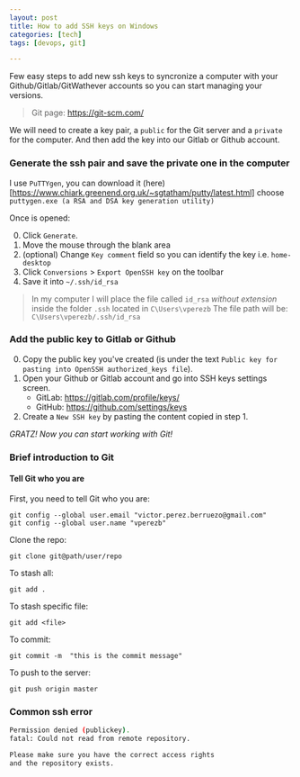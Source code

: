 ```yaml
---
layout: post
title: How to add SSH keys on Windows
categories: [tech]
tags: [devops, git]

---
```


Few easy steps to add new ssh keys to syncronize a computer with your Github/Gitlab/GitWathever accounts so you can start managing your versions.

> Git page: https://git-scm.com/

We will need to create a key pair,  a `public` for the Git server and a `private`  for the computer. And then add the key into our 
Gitlab or Github account.

### Generate the ssh pair and save the private one in the computer

I use `PuTTYgen`, you can download it (here)[https://www.chiark.greenend.org.uk/~sgtatham/putty/latest.html] choose `puttygen.exe (a RSA and DSA key generation utility)`

Once is opened:

0. Click `Generate`.
0. Move the mouse through the blank area
0. (optional) Change `Key comment` field so you can identify the key i.e. `home-desktop`
0. Click `Conversions` > `Export OpenSSH key` on the toolbar
0. Save it into  `~/.ssh/id_rsa`

> In my computer I will place the file called `id_rsa` *without extension* inside the folder `.ssh` located in `C\Users\vperezb`
> The file path will be: `C\Users\vperezb/.ssh/id_rsa`


### Add the public key to Gitlab or Github

0. Copy the public key you've created (is under the text `Public key for pasting into OpenSSH authorized_keys file`).
0. Open your Github or Gitlab account and go into SSH keys settings screen.
	+ GitLab: https://gitlab.com/profile/keys/
	+ GitHub: https://github.com/settings/keys
0. Create a `New SSH key` by pasting the content copied in step 1.


*GRATZ! Now you can start working with Git!*

### Brief introduction to Git

#### Tell Git who you are

First, you need to tell Git who you are:

```git
git config --global user.email "victor.perez.berruezo@gmail.com"
git config --global user.name "vperezb"
```

Clone the repo:

```git
git clone git@path/user/repo
```

To stash all:

```git
git add .
```

To stash specific file:

```git
git add <file>
```

To commit:

```git
git commit -m  "this is the commit message"
```

To push to the server:

```git
git push origin master
```


### Common ssh error

```bash
Permission denied (publickey).
fatal: Could not read from remote repository.

Please make sure you have the correct access rights
and the repository exists.
```
